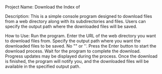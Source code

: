 Project Name: Download the Index of

Description:
This is a simple console program designed to download files from a web directory along with its subdirectories and files. Users can specify the output path where the downloaded files will be saved.

How to Use:
Run the program.
Enter the URL of the web directory you want to download files from.
Specify the output path where you want the downloaded files to be saved. No "" or ''.
Press the Enter button to start the download process.
Wait for the program to complete the download. Progress updates may be displayed during the process.
Once the download is finished, the program will notify you, and the downloaded files will be available in the specified output path.
